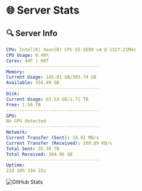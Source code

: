 # 🌐 Server Stats
## 🔍 Server Info
```yaml
CPU: Intel(R) Xeon(R) CPU E5-2699 v4 @ 1327.21MHz
CPU Usage: 0.40%
Cores: 44P | 88T
-----------------------------------
Memory:
Current Usage: 145.81 GB/503.74 GB
Available: 354.49 GB
-----------------------------------
Disk:
Current Usage: 63.53 GB/1.71 TB
Free: 1.56 TB
-----------------------------------
GPU:
No GPU detected
-----------------------------------
Network:
Current Transfer (Sent): 18.92 MB/s
Current Transfer (Received): 109.89 KB/s
Total Sent: 35.39 TB
Total Received: 304.96 GB
-----------------------------------
Uptime:
22d 10h 31m 22s
```
![GitHub Stats](https://img.shields.io/badge/Updated-2025-03-30_07:54:11-blue)